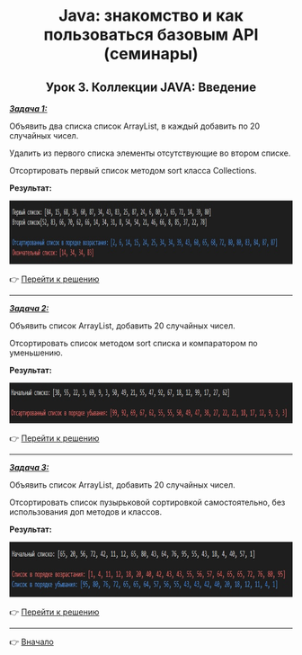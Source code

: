<a id="return"></a>

<center>

# Java: знакомство и как пользоваться базовым API (семинары)

## Урок 3. Коллекции JAVA: Введение

</center>

<u>***Задача 1:***</u>

Объявить два списка список ArrayList, в каждый добавить по 20 случайных чисел.

Удалить из первого списка элементы отсутствующие во втором списке.

Отсортировать первый список методом sort класса Collections.

**Результат:**

<img src="images\Task_1.jpg" height="113" width="1060"/>

:point_right: [Перейти к решению]( "Открыть")

---

<u>***Задача 2:***</u>

Объявить список ArrayList, добавить 20 случайных чисел.

Отсортировать список методом sort списка и компаратором по уменьшению.

**Результат:**

<img src="images\Task_2.jpg" height="72" width="986"/>

:point_right: [Перейти к решению]( "Открыть")

---

<u>***Задача 3:***</u>

Объявить список ArrayList, добавить 20 случайных чисел.

Отсортировать список пузырьковой сортировкой самостоятельно, без использования доп методов и классов.

**Результат:**

<img src="images\Task_3.jpg" height="98" width="895"/>

:point_right: [Перейти к решению]( "Открыть")

---

:point_right: [Вначало](#return "Вернуться вначало")

